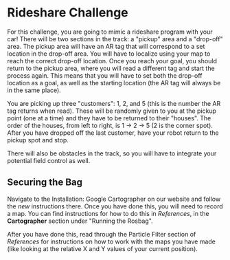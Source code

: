 # Rideshare Challenge

For this challenge, you are going to mimic a rideshare program with your car! There will be two sections in the track: a "pickup" area and a "drop-off" area. The pickup area will have an AR tag that will correspond to a set location in the drop-off area. You will have to localize using your map to reach the correct drop-off location. Once you reach your goal, you should return to the pickup area, where you will read a different tag and start the process again. This means that you will have to set both the drop-off location as a goal, as well as the starting location (the AR tag will always be in the same place).

You are picking up three "customers": 1, 2, and 5 (this is the number the AR tag returns when read). These will be randomly given to you at the pickup point (one at a time) and they have to be returned to their "houses". The order of the houses, from left to right, is 1 -> 2 -> 5 (2 is the corner spot). After you have dropped off the last customer, have your robot return to the pickup spot and stop.

There will also be obstacles in the track, so you will have to integrate your potential field control as well.

## Securing the Bag
Navigate to the Installation: Google Cartographer on our website and follow the *new* instructions there. Once you have done this, you will need to record a map. You can find instructions for how to do this in *References*, in the **Cartographer** section under "Running the Rosbag".

After you have done this, read through the Particle Filter section of *References* for instructions on how to work with the maps you have made (like looking at the relative X and Y values of your current position).

